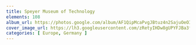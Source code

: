 ```yaml
---
title: Speyer Museum of Technology
elements: 108
album_url: https://photos.google.com/album/AF1QipMcaPvgJBtuz4n2SajuOeOIQIMtK8jU3REgcXDt
cover_image_url: https://lh3.googleusercontent.com/zRetyIHDw8gUPYFJBa3fAVg8Ck5PbpYPj-GBRIeBBppY1sKEQRoHlsCLt_11BNAk-SP1UoSyyjHTJsujw9-AA7VfIIVeM38KtLjYcDoOMBDqM-rfckm7q1AB3wQ5Lebx3D9R7JxtPCc_plzIY9tHyKs-6-i2Dn69kiTbyxhvgaOC4NQVNRpXjh0dZX0qH6PyYpCOms1HVRYuXCk9BL_0M2BHgi4JvrbB05GoqlxuPX9LxlCB4Uer7FKxuaO9403JTC2KFb9zvgQ1Jd3Hky2Nv8QpGB8h3zTCNIP7-WwhzawrH76gWhBM19gHor8zo_-GRog4Tr8qndbzNGR3JSmxvJsJusJh-24uJZp_EX2b3C5n6DAmqUEGV8DeDye-bfB1SDg_ISGz1R5lgngugEtpNlYElJdaz9TUCtwJ5GRY4f5907MuZfR0AENmZfS5Vd2u4RS17FKnGPiqJPEso6mvEdozAK7RxJkNHCUpEbmK3wfWmFimAPLB2qTQ678sXR4WH5RgxsIhI5mdz_lXbUnUeEKdKSldcvqzyefXDAsWiTJo9pQEMiah7TQHqH2A_Jsn1oar7t3HE6opozRBjnadvRPvnEME6XuK2A3k3p1BeGAtSJw3vQzg7ClaaAAaQLAIGUfqHO15PexKVLdaKr4E7UgM2g=s195-p-k-no
categories: [ Europe, Germany ]
---
```

